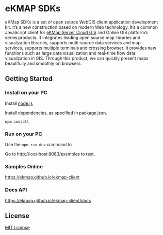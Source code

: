 # eKMAP SDKs

eKMap SDKs is a set of open source WebGIS client application development kit. It’s a new construction based on modern Web technology. It’s a common JavaScript client for [eKMap Server Cloud GIS](http://ekgis.com.vn/) and Online GIS platform’s series products. It integrates leading open source map libraries and visualization libraries, supports multi-source data services and map services, supports multiple terminals and crossing browser. It provides new functions such as large data visualization and real-time flow data visualization in GIS. Through this product, we can quickly present maps beautifully and smoothly on browsers.

## Getting Started

### Install on your PC

Install [node.js](http://nodejs.org/)

Install dependencies, as specified in package.json.

````
npm install
````

### Run on your PC

Use the `npm run dev` command to

Go to http://localhost:8083/examples to test.

### Samples Online

https://ekmap.github.io/ekmap-client

### Docs API

https://ekmap.github.io/ekmap-client/docs

## License
[MIT License](./LICENSE)

